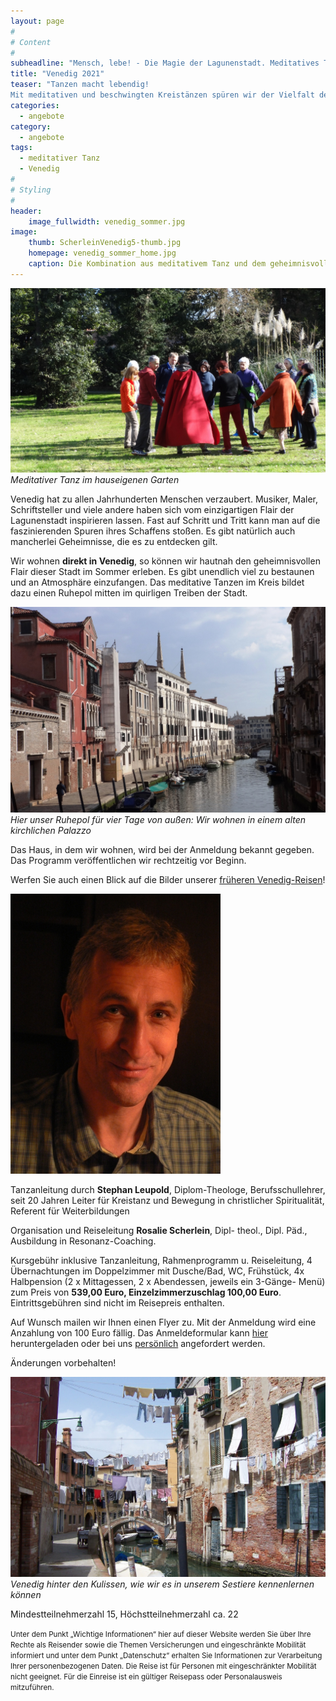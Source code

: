 ```yaml
---
layout: page
#
# Content
#
subheadline: "Mensch, lebe! - Die Magie der Lagunenstadt. Meditatives Tanzen und geheimnisvolle Entdeckungstouren in Venedig vom 14.-18. August 2021"
title: "Venedig 2021"
teaser: "Tanzen macht lebendig!
Mit meditativen und beschwingten Kreistänzen spüren wir der Vielfalt des Lebens nach. Wir begegnen uns selbst, unserer Heiterkeit, Sehnsucht und Hoffnung im körperlichen Ausdruck der Bewegungen. In der Tanzgemeinschaft erfahren wir Lebensfreude und Inspiration, Leichtigkeit mischt sich mit Tiefgang."
categories:
  - angebote
category:
  - angebote
tags:
  - meditativer Tanz
  - Venedig
#
# Styling
#
header:
    image_fullwidth: venedig_sommer.jpg
image:
    thumb: ScherleinVenedig5-thumb.jpg
    homepage: venedig_sommer_home.jpg
    caption: Die Kombination aus meditativem Tanz und dem geheimnisvollen Flair der Stadt macht den ganz besonderen Charakter dieses Angebots aus.
---
```

![Meditativer Tanz im hauseigenen Garten](/images/scherleinvenedig13.jpg)
*Meditativer Tanz im hauseigenen Garten*

Venedig hat zu allen Jahrhunderten Menschen verzaubert. Musiker, Maler, Schriftsteller und viele andere haben sich vom einzigartigen Flair der Lagunenstadt inspirieren lassen.
Fast auf Schritt und Tritt kann man auf die faszinierenden Spuren ihres Schaffens stoßen. Es gibt natürlich auch mancherlei Geheimnisse, die es zu entdecken gilt.

Wir wohnen **direkt in Venedig**, so können wir hautnah den geheimnisvollen Flair dieser Stadt im Sommer erleben. Es gibt unendlich viel zu bestaunen und an Atmosphäre einzufangen. Das meditative Tanzen im Kreis bildet dazu einen Ruhepol mitten im quirligen Treiben der Stadt.

![Unser Palazzo von außen](/images/scherleinvenedig12.jpg)
*Hier unser Ruhepol für vier Tage von außen: Wir wohnen in einem alten kirchlichen Palazzo*

Das Haus, in dem wir wohnen, wird bei der Anmeldung bekannt gegeben. Das Programm veröffentlichen wir rechtzeitig vor Beginn.

Werfen Sie auch einen Blick auf die Bilder unserer [früheren Venedig-Reisen](/impressionen/venedig/)!

![Stephan Leupold](/images/stephan_leupold.jpg)

Tanzanleitung durch **Stephan Leupold**, Diplom-Theologe, Berufsschullehrer, seit 20 Jahren Leiter für Kreistanz und Bewegung in christlicher Spiritualität, Referent für Weiterbildungen

Organisation und Reiseleitung **Rosalie Scherlein**, Dipl- theol., Dipl. Päd., Ausbildung in Resonanz-Coaching.

Kursgebühr inklusive Tanzanleitung, Rahmenprogramm u. Reiseleitung, 4 Übernachtungen im Doppelzimmer mit Dusche/Bad, WC, Frühstück, 4x Halbpension (2 x Mittagessen, 2 x Abendessen, jeweils ein 3-Gänge- Menü) zum Preis von **539,00 Euro, Einzelzimmerzuschlag 100,00 Euro**. Eintrittsgebühren sind nicht im Reisepreis enthalten.

Auf Wunsch mailen wir Ihnen einen Flyer zu. Mit der Anmeldung wird eine Anzahlung von 100 Euro fällig. Das Anmeldeformular kann [hier](/anmeldung/) heruntergeladen oder bei uns [persönlich](/kontakt/) angefordert werden.

Änderungen vorbehalten!

![Venedig hinter den Kulissen](/images/ScherleinVenedig10.jpg)
*Venedig hinter den Kulissen, wie wir es in unserem Sestiere kennenlernen können*

Mindestteilnehmerzahl 15, Höchstteilnehmerzahl ca. 22

<body><small>
	Unter dem Punkt „Wichtige Informationen“ hier auf dieser Website werden Sie über Ihre Rechte als Reisender sowie die Themen Versicherungen und eingeschränkte Mobilität informiert und unter dem Punkt „Datenschutz“ erhalten Sie Informationen zur Verarbeitung Ihrer personenbezogenen Daten. Die Reise ist für Personen mit eingeschränkter Mobilität nicht geeignet. Für die Einreise ist ein gültiger Reisepass oder Personalausweis mitzuführen.
</small></body>
